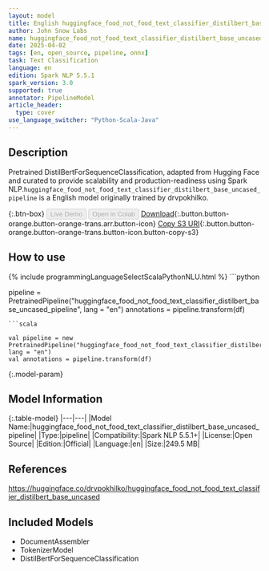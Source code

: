 ```yaml
---
layout: model
title: English huggingface_food_not_food_text_classifier_distilbert_base_uncased_pipeline pipeline DistilBertForSequenceClassification from drvpokhilko
author: John Snow Labs
name: huggingface_food_not_food_text_classifier_distilbert_base_uncased_pipeline
date: 2025-04-02
tags: [en, open_source, pipeline, onnx]
task: Text Classification
language: en
edition: Spark NLP 5.5.1
spark_version: 3.0
supported: true
annotator: PipelineModel
article_header:
  type: cover
use_language_switcher: "Python-Scala-Java"
---
```


## Description

Pretrained DistilBertForSequenceClassification, adapted from Hugging Face and curated to provide scalability and production-readiness using Spark NLP.`huggingface_food_not_food_text_classifier_distilbert_base_uncased_pipeline` is a English model originally trained by drvpokhilko.

{:.btn-box}
<button class="button button-orange" disabled>Live Demo</button>
<button class="button button-orange" disabled>Open in Colab</button>
[Download](https://s3.amazonaws.com/auxdata.johnsnowlabs.com/public/models/huggingface_food_not_food_text_classifier_distilbert_base_uncased_pipeline_en_5.5.1_3.0_1743563857586.zip){:.button.button-orange.button-orange-trans.arr.button-icon}
[Copy S3 URI](s3://auxdata.johnsnowlabs.com/public/models/huggingface_food_not_food_text_classifier_distilbert_base_uncased_pipeline_en_5.5.1_3.0_1743563857586.zip){:.button.button-orange.button-orange-trans.button-icon.button-copy-s3}

## How to use



<div class="tabs-box" markdown="1">
{% include programmingLanguageSelectScalaPythonNLU.html %}
```python

pipeline = PretrainedPipeline("huggingface_food_not_food_text_classifier_distilbert_base_uncased_pipeline", lang = "en")
annotations =  pipeline.transform(df)   

```
```scala

val pipeline = new PretrainedPipeline("huggingface_food_not_food_text_classifier_distilbert_base_uncased_pipeline", lang = "en")
val annotations = pipeline.transform(df)

```
</div>

{:.model-param}
## Model Information

{:.table-model}
|---|---|
|Model Name:|huggingface_food_not_food_text_classifier_distilbert_base_uncased_pipeline|
|Type:|pipeline|
|Compatibility:|Spark NLP 5.5.1+|
|License:|Open Source|
|Edition:|Official|
|Language:|en|
|Size:|249.5 MB|

## References

https://huggingface.co/drvpokhilko/huggingface_food_not_food_text_classifier_distilbert_base_uncased

## Included Models

- DocumentAssembler
- TokenizerModel
- DistilBertForSequenceClassification